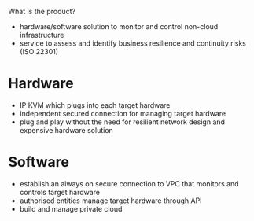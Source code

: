 What is the product?
* hardware/software solution to monitor and control non-cloud infrastructure
* service to assess and identify business resilience and continuity risks (ISO 22301)

# Hardware
* IP KVM which plugs into each target hardware
* independent secured connection for managing target hardware
* plug and play without the need for resilient network design and expensive hardware solution

# Software
* establish an always on secure connection to VPC that monitors and controls target hardware
* authorised entities manage target hardware through API
* build and manage private cloud
